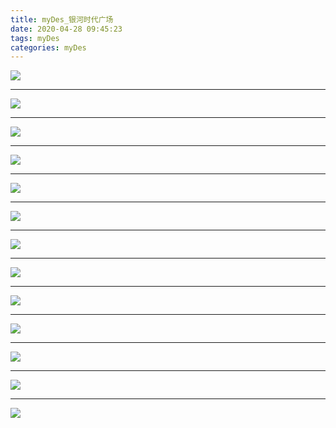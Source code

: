 ```yaml
---
title: myDes_银河时代广场
date: 2020-04-28 09:45:23
tags: myDes
categories: myDes
---
```




![](./yingHe_square_001.jpg)

***

![](./yingHe_square_002.jpg)

***

![](./yingHe_square_003.jpg)

***

![](./yingHe_square_004.jpg)

***

![](./yingHe_square_005.jpg)

***

![](./yingHe_square_006.jpg)

***

![](./yingHe_square_007.jpg)

***

![](./yingHe_square_008.jpg)

***

![](./yingHe_square_009.jpg)

***

![](./yingHe_square_010.jpg)

***

![](./yingHe_square_011.jpg)

***

![](./yingHe_square_012.jpg)

***

![](./yingHe_square_013.jpg)
